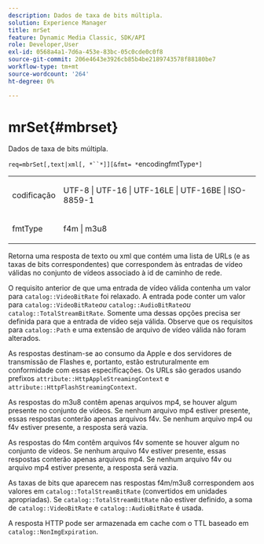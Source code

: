 ```yaml
---
description: Dados de taxa de bits múltipla.
solution: Experience Manager
title: mrSet
feature: Dynamic Media Classic, SDK/API
role: Developer,User
exl-id: 0568a4a1-7d6a-453e-83bc-05c0cde0c0f8
source-git-commit: 206e4643e3926cb85b4be2189743578f88180be7
workflow-type: tm+mt
source-wordcount: '264'
ht-degree: 0%

---
```


# mrSet{#mbrset}

Dados de taxa de bits múltipla.

`req=mbrSet[,text|xml[, *``*]][&fmt= *`encodingfmtType`*]`

<table id="simpletable_D2B8704E09B34337870A257CD7CB5C56"> 
 <tr class="strow"> 
  <td class="stentry"> <p><span class="codeph"><span class="varname"> codificação</span></span> </p> </td> 
  <td class="stentry"> <p><span class="codeph"> UTF-8 | UTF-16 | UTF-16LE | UTF-16BE | ISO-8859-1</span> </p></td> 
 </tr> 
 <tr class="strow"> 
  <td class="stentry"> <p><span class="codeph"><span class="varname"> fmtType</span></span> </p></td> 
  <td class="stentry"> <p><span class="codeph"> f4m | m3u8</span> </p></td> 
 </tr> 
</table>

Retorna uma resposta de texto ou xml que contém uma lista de URLs (e as taxas de bits correspondentes) que correspondem às entradas de vídeo válidas no conjunto de vídeos associado à id de caminho de rede.

O requisito anterior de que uma entrada de vídeo válida contenha um valor para `catalog::VideoBitRate` foi relaxado. A entrada pode conter um valor para `catalog::VideoBitRate`*ou* `catalog::AudioBitRate`*ou* `catalog::TotalStreamBitRate`. Somente uma dessas opções precisa ser definida para que a entrada de vídeo seja válida. Observe que os requisitos para `catalog::Path` e uma extensão de arquivo de vídeo válida não foram alterados.

As respostas destinam-se ao consumo da Apple e dos servidores de transmissão de Flashes e, portanto, estão estruturalmente em conformidade com essas especificações. Os URLs são gerados usando prefixos `attribute::HttpAppleStreamingContext` e `attribute::HttpFlashStreamingContext`.

As respostas do m3u8 contêm apenas arquivos mp4, se houver algum presente no conjunto de vídeos. Se nenhum arquivo mp4 estiver presente, essas respostas conterão apenas arquivos f4v. Se nenhum arquivo mp4 ou f4v estiver presente, a resposta será vazia.

As respostas do f4m contêm arquivos f4v somente se houver algum no conjunto de vídeos. Se nenhum arquivo f4v estiver presente, essas respostas conterão apenas arquivos mp4. Se nenhum arquivo f4v ou arquivo mp4 estiver presente, a resposta será vazia.

As taxas de bits que aparecem nas respostas f4m/m3u8 correspondem aos valores em `catalog::TotalStreamBitRate` (convertidos em unidades apropriadas). Se `catalog::TotalStreamBitRate` não estiver definido, a soma de `catalog::VideoBitRate` e `catalog::AudioBitRate` é usada.

A resposta HTTP pode ser armazenada em cache com o TTL baseado em `catalog::NonImgExpiration`.
